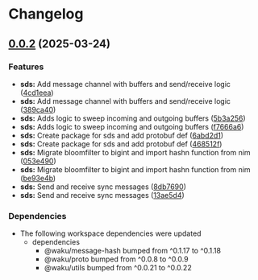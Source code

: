 # Changelog

## [0.0.2](https://github.com/waku-org/js-waku/compare/sds-v0.0.1...sds-v0.0.2) (2025-03-24)


### Features

* **sds:** Add message channel with buffers and send/receive logic ([4cd1eea](https://github.com/waku-org/js-waku/commit/4cd1eea05a470a23cde8a6457addd3ac76289045))
* **sds:** Add message channel with buffers and send/receive logic ([389ca40](https://github.com/waku-org/js-waku/commit/389ca4062eebda91eac6d8e212ca4d063e7ac103))
* **sds:** Adds logic to sweep incoming and outgoing buffers ([5b3a256](https://github.com/waku-org/js-waku/commit/5b3a256b4cbba27a0640061ce90f9101bc56431e))
* **sds:** Adds logic to sweep incoming and outgoing buffers ([f7666a6](https://github.com/waku-org/js-waku/commit/f7666a658853726f732f39d7551227e5146114c9))
* **sds:** Create package for sds and add protobuf def ([6abd2d1](https://github.com/waku-org/js-waku/commit/6abd2d18a13f4a960c1d34404afd5972956035b4))
* **sds:** Create package for sds and add protobuf def ([468512f](https://github.com/waku-org/js-waku/commit/468512fa85a5e6c1618803338e0e9d17e1a9c4b7))
* **sds:** Migrate bloomfilter to bigint and import hashn function from nim ([053e490](https://github.com/waku-org/js-waku/commit/053e4901e7a523c47e5c3b73804ed6144a7ca563))
* **sds:** Migrate bloomfilter to bigint and import hashn function from nim ([be93e4b](https://github.com/waku-org/js-waku/commit/be93e4b71f1ecc2c6e3447cd7c5f46af24f70941))
* **sds:** Send and receive sync messages ([8db7690](https://github.com/waku-org/js-waku/commit/8db7690233ee34884d7d8d9174cf3b9a4bcb1e79))
* **sds:** Send and receive sync messages ([13ae5d4](https://github.com/waku-org/js-waku/commit/13ae5d4f73ef4828249a766a6a579c0aa281252e))


### Dependencies

* The following workspace dependencies were updated
  * dependencies
    * @waku/message-hash bumped from ^0.1.17 to ^0.1.18
    * @waku/proto bumped from ^0.0.8 to ^0.0.9
    * @waku/utils bumped from ^0.0.21 to ^0.0.22
